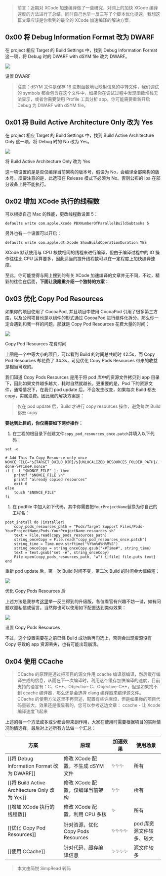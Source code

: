 > 前言：近期对 XCode 加速编译做了一些研究，对网上的加快 XCode 编译速度的方法进行了总结，同时自己也举一反三写了个脚本优化提速，我想这篇文章应该是你看到的最全的 XCode 加速编译的解决方案。

## 0x00 将 Debug Information Format 改为 DWARF

在 project 相应 Target 的 Build Settings 中，找到 Debug Information Format 这一项，将 Debug 时的 DWARF with dSYM file 改为 DWARF。

[![](http://upload-images.jianshu.io/upload_images/11452136-4e4eea0caffb4454.png)](http://upload-images.jianshu.io/upload_images/11452136-4e4eea0caffb4454.png)

设置 DWARF

> 注意：dSYM 文件是保存 16 进制函数地址映射信息的中转文件，我们调试的 symbols 都会包含在这个文件中，如果你在调试过程中发现函数堆栈无法显示，或者你需要使用 Profile 工具分析 app，你可能需要重新开启 Debug 为 DWARF with dSYM file。

## 0x01 将 Build Active Architecture Only 改为 Yes

在 project 相应 Target 的 Build Settings 中，找到 Build Active Architecture Only 这一项，将 Debug 时的 No 改为 Yes。

[![](http://upload-images.jianshu.io/upload_images/11452136-14e83d804ba2314d.png)](http://upload-images.jianshu.io/upload_images/11452136-14e83d804ba2314d.png)

将 Build Active Architecture Only 改为 Yes

这一项设置的是是否仅编译当前架构的版本号，假设为 No，会编译全部架构的版本号。须要注意的是，此选项在 Release 模式下必须为 No。否则公布的 ipa 在部分设备上将不能执行。

## 0x02 增加 XCode 执行的线程数

可以根据自己 Mac 的性能，更改线程数设置 5：

```Plain
defaults write com.apple.Xcode PBXNumberOfParallelBuildSubtasks 5
```

另外也有一个设置可以开启：

```Plain
defaults write com.apple.dt.Xcode ShowBuildOperationDuration YES
```

XCode 默认使用与 CPU 核数相同的线程来进行编译，但由于编译过程中的 IO 操作往往比 CPU 运算要多，因此适当的提升线程数可以在一定程度上加快编译速度。

至此，你可能觉得与网上搜到的有关 XCode 加速编译的文章并无不同，不过，精彩的往往在后面，**下面让我隆重介绍一个独特的方案：**

## 0x03 优化 Copy Pod Resources

如果你的项目使用了 CocoaPod, 并且项目中使用 CocoaPod 引用了很多第三方库，以及公司项目也是以组件的形式通过 CocoaPod 进行组件化拆分。那么你一定会遇到和我一样的问题，那就是 Copy Pod Resources 花费大量的时间：

[![](http://upload-images.jianshu.io/upload_images/11452136-cbec8404168c09a3.png)](http://upload-images.jianshu.io/upload_images/11452136-cbec8404168c09a3.png)

Copy Pod Resources 花费时间

上图是一个中等大小的项目，可以看到 Build 的时间总共耗时 42.5s，而 Copy Pod Resources 却花费了 34.3s，可见优化 Copy Pods Resources 带来的收益是相当可观的。

我们知道 Copy Pods Resources 是用于将 pod 库中的资源文件拷贝到 app 目录下，因此如果文件越多越大，耗时自然就越长。更重要的是，Pod 下的资源文件，通常情况下，在我们 pod update 后，不会发生改变，如果每次 Build 都去 copy，实属浪费。因此我的解决方案是：

> 仅在 pod update 后，Build 才进行 copy resources 操作，避免每次 Build 都去 copy

**要达到此目的，你仅需要如下两步操作：**

1. 在工程的根目录下创建文件`copy_pod_resources_once.patch`并填入以下代码：

```Plain
set -e

# Add This To Copy Resource only once
NONCE_FILE="${TARGET_BUILD_DIR}/${UNLOCALIZED_RESOURCES_FOLDER_PATH}/../copyresources-done-\#Time#.nonce"
if [ -f "$NONCE_FILE" ]; then
    printf "$NONCE_FILE \n"
    printf "already copied resources"
    exit 0
else
    touch "$NONCE_FILE"
fi
```

1. 在 podfile 中加入如下代码，其中你需要把`YourProjectName`替换为你自己的工程名：

```Plain
post_install do |installer|
    copy_pods_resources_path = "Pods/Target Support Files/Pods-YourProjectName/Pods-YourProjectName-resources.sh"
    text = File.read(copy_pods_resources_path)
    string_onceCopy = File.read("copy_pod_resources_once.patch")
    string_time = Time.now.strftime("%Y%m%d%H%M%S")
    string_onceCopy = string_onceCopy.gsub("\#Time#", string_time)
    text = text.gsub("set -e", string_onceCopy)
    File.open(copy_pods_resources_path, "w") {|file| file.puts text}
end
```

重新 pod update 后，第一次 Build 时间不变，第二次 Build 的时间会大幅缩短：

[![](http://upload-images.jianshu.io/upload_images/11452136-8a8630561dea938a.png)](http://upload-images.jianshu.io/upload_images/11452136-8a8630561dea938a.png)

优化 Copy Pods Resources 后

上述方法是我参考[这里](https://stackoverflow.com/questions/20649298/xcode-custom-shell-scripts-are-slowing-down-the-compiling-time)举一反三得到的升级版，各位看官有兴趣不妨一试，如有问题欢迎私信或留言。当然你也可以使用如下配置达到类似效果：

[![](http://upload-images.jianshu.io/upload_images/11452136-d4b26a22864b5574.png)](http://upload-images.jianshu.io/upload_images/11452136-d4b26a22864b5574.png)

设置 Copy Pods Resources

不过，这个设置需要在之前已经 Build 成功后再勾选上，否则会出现资源没有 Copy 导致的 app 资源丢失，也有可能出现崩溃。

## 0x04 使用 CCache

> CCache 的原理是通过把项目的源文件用 ccache 编译器编译，然后缓存编译生成的信息，从而在下一次编译时，利用这个缓存加快编译的速度，目前支持的语言有：C、C++、Objective-C、Objective-C++，但是如果找不到 ccache 编译器，那么还是会选择 clang 编译器来编译源文件。  
> CCache 的使用方法这里不再赘述，配置有些许麻烦，但是如果你的项目代码量较大，效果还是很显著的，您可以参考这边文章： ccache - 让 Xcode 编译速度飞起来  

上述的每一个方法或多或少都会带来副作用，大家在使用时需要根据项目的实际情况酌情选择，最后对上述所有方法做一个汇总：

|方案|原理|加速效果|使用场景|
|---|---|---|---|
|[[将 Debug Information Format 改为 DWARF]]|修改 XCode 配置，不生成 dSYM 文件|✨✨✨|所有|
|[[将 Build Active Architecture Only 改为 Yes]]|修改 XCode 配置，仅编译当前架构|✨✨|所有|
|[[增加 XCode 执行的线程数]]|修改 XCode 配置，利用 CPU 多核|✨|所有|
|[[优化 Copy Pod Resources]]|针对资源，优化 Copy Pods Resources|✨✨✨✨|pod 库资源文件较多、较大|
|[[使用 CCache]]|针对代码，缓存编译信息|✨✨✨✨|源文件较多|

  
  

> 本文由简悦 SimpRead 转码